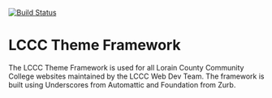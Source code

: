 [![Build Status](https://travis-ci.org/Automattic/_s.svg?branch=master)](https://travis-ci.org/Automattic/_s)

LCCC Theme Framework
===

The LCCC Theme Framework is used for all Lorain County Community College websites maintained by the LCCC Web Dev Team.  The framework is built using Underscores from Automattic and Foundation from Zurb.
